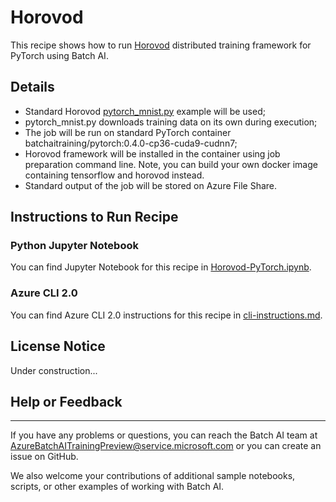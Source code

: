 # Horovod

This recipe shows how to run [Horovod](https://github.com/uber/horovod) distributed training framework for PyTorch using Batch AI.


## Details

- Standard Horovod [pytorch_mnist.py](https://raw.githubusercontent.com/uber/horovod/master/examples/pytorch_mnist.py) example will be used;
- pytorch_mnist.py downloads training data on its own during execution;
- The job will be run on standard PyTorch container batchaitraining/pytorch:0.4.0-cp36-cuda9-cudnn7;
- Horovod framework will be installed in the container using job preparation command line. Note, you can build your own docker image containing tensorflow and horovod instead.
- Standard output of the job will be stored on Azure File Share.

## Instructions to Run Recipe

### Python Jupyter Notebook

You can find Jupyter Notebook for this recipe in [Horovod-PyTorch.ipynb](./Horovod-PyTorch.ipynb).

### Azure CLI 2.0

You can find Azure CLI 2.0 instructions for this recipe in [cli-instructions.md](./cli-instructions.md).

## License Notice

Under construction...

## Help or Feedback
--------------------
If you have any problems or questions, you can reach the Batch AI team at [AzureBatchAITrainingPreview@service.microsoft.com](mailto:AzureBatchAITrainingPreview@service.microsoft.com) or you can create an issue on GitHub.

We also welcome your contributions of additional sample notebooks, scripts, or other examples of working with Batch AI.

